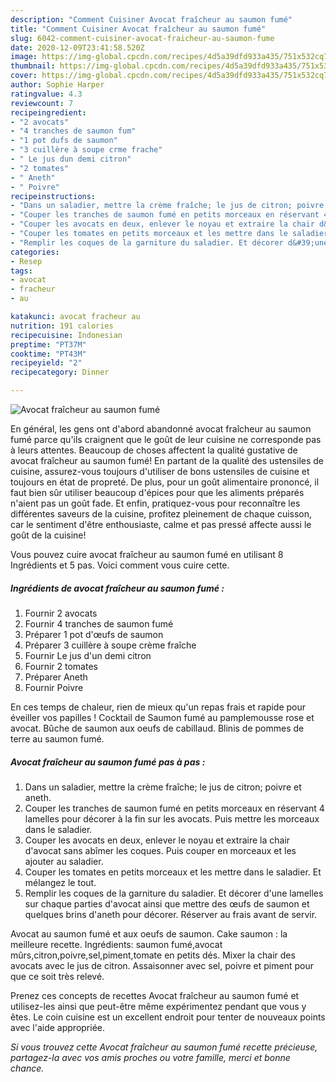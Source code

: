 ```yaml
---
description: "Comment Cuisiner Avocat fraîcheur au saumon fumé"
title: "Comment Cuisiner Avocat fraîcheur au saumon fumé"
slug: 6042-comment-cuisiner-avocat-fraicheur-au-saumon-fume
date: 2020-12-09T23:41:58.520Z
image: https://img-global.cpcdn.com/recipes/4d5a39dfd933a435/751x532cq70/avocat-fraicheur-au-saumon-fume-photo-principale-de-la-recette.jpg
thumbnail: https://img-global.cpcdn.com/recipes/4d5a39dfd933a435/751x532cq70/avocat-fraicheur-au-saumon-fume-photo-principale-de-la-recette.jpg
cover: https://img-global.cpcdn.com/recipes/4d5a39dfd933a435/751x532cq70/avocat-fraicheur-au-saumon-fume-photo-principale-de-la-recette.jpg
author: Sophie Harper
ratingvalue: 4.3
reviewcount: 7
recipeingredient:
- "2 avocats"
- "4 tranches de saumon fum"
- "1 pot dufs de saumon"
- "3 cuillère à soupe crme frache"
- " Le jus dun demi citron"
- "2 tomates"
- " Aneth"
- " Poivre"
recipeinstructions:
- "Dans un saladier, mettre la crème fraîche; le jus de citron; poivre et aneth."
- "Couper les tranches de saumon fumé en petits morceaux en réservant 4 lamelles pour décorer à la fin sur les avocats. Puis mettre les morceaux dans le saladier."
- "Couper les avocats en deux, enlever le noyau et extraire la chair d&#39;avocat sans abîmer les coques. Puis couper en morceaux et les ajouter au saladier."
- "Couper les tomates en petits morceaux et les mettre dans le saladier. Et mélangez le tout."
- "Remplir les coques de la garniture du saladier. Et décorer d&#39;une lamelles sur chaque parties d&#39;avocat ainsi que mettre des œufs de saumon et quelques brins d&#39;aneth pour décorer. Réserver au frais avant de servir."
categories:
- Resep
tags:
- avocat
- fracheur
- au

katakunci: avocat fracheur au 
nutrition: 191 calories
recipecuisine: Indonesian
preptime: "PT37M"
cooktime: "PT43M"
recipeyield: "2"
recipecategory: Dinner

---
```



![Avocat fraîcheur au saumon fumé](https://img-global.cpcdn.com/recipes/4d5a39dfd933a435/751x532cq70/avocat-fraicheur-au-saumon-fume-photo-principale-de-la-recette.jpg)

En général, les gens ont d'abord abandonné avocat fraîcheur au saumon fumé parce qu'ils craignent que le goût de leur cuisine ne corresponde pas à leurs attentes. Beaucoup de choses affectent la qualité gustative de avocat fraîcheur au saumon fumé! En partant de la qualité des ustensiles de cuisine, assurez-vous toujours d'utiliser de bons ustensiles de cuisine et toujours en état de propreté. De plus, pour un goût alimentaire prononcé, il faut bien sûr utiliser beaucoup d'épices pour que les aliments préparés n'aient pas un goût fade. Et enfin, pratiquez-vous pour reconnaître les différentes saveurs de la cuisine, profitez pleinement de chaque cuisson, car le sentiment d'être enthousiaste, calme et pas pressé affecte aussi le goût de la cuisine!

<!--inarticleads1-->

Vous pouvez cuire avocat fraîcheur au saumon fumé en utilisant 8 Ingrédients et 5 pas. Voici comment vous cuire cette.

##### Ingrédients de avocat fraîcheur au saumon fumé :

1. Fournir 2 avocats
1. Fournir 4 tranches de saumon fumé
1. Préparer 1 pot d&#39;œufs de saumon
1. Préparer 3 cuillère à soupe crème fraîche
1. Fournir  Le jus d&#39;un demi citron
1. Fournir 2 tomates
1. Préparer  Aneth
1. Fournir  Poivre


En ces temps de chaleur, rien de mieux qu&#39;un repas frais et rapide pour éveiller vos papilles ! Cocktail de Saumon fumé au pamplemousse rose et avocat. Bûche de saumon aux oeufs de cabillaud. Blinis de pommes de terre au saumon fumé. 

<!--inarticleads2-->

##### Avocat fraîcheur au saumon fumé pas à pas :

1. Dans un saladier, mettre la crème fraîche; le jus de citron; poivre et aneth.
1. Couper les tranches de saumon fumé en petits morceaux en réservant 4 lamelles pour décorer à la fin sur les avocats. Puis mettre les morceaux dans le saladier.
1. Couper les avocats en deux, enlever le noyau et extraire la chair d&#39;avocat sans abîmer les coques. Puis couper en morceaux et les ajouter au saladier.
1. Couper les tomates en petits morceaux et les mettre dans le saladier. Et mélangez le tout.
1. Remplir les coques de la garniture du saladier. Et décorer d&#39;une lamelles sur chaque parties d&#39;avocat ainsi que mettre des œufs de saumon et quelques brins d&#39;aneth pour décorer. Réserver au frais avant de servir.


Avocat au saumon fumé et aux oeufs de saumon. Cake saumon : la meilleure recette. Ingrédients: saumon fumé,avocat mûrs,citron,poivre,sel,piment,tomate en petits dés. Mixer la chair des avocats avec le jus de citron. Assaisonner avec sel, poivre et piment pour que ce soit très relevé. 

<!--inarticleads1-->

<p>
Prenez ces concepts de recettes Avocat fraîcheur au saumon fumé et utilisez-les ainsi que peut-être même expérimentez pendant que vous y êtes. Le coin cuisine est un excellent endroit pour tenter de nouveaux points avec l'aide appropriée.
</p>

<p>
<i>Si vous trouvez cette Avocat fraîcheur au saumon fumé recette précieuse, partagez-la avec vos amis proches ou votre famille, merci et bonne chance.</i>
</p>
